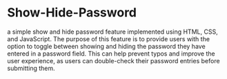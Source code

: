 # Show-Hide-Password
a simple show and hide password feature implemented using HTML, CSS, and JavaScript. The purpose of this feature is to provide users with the option to toggle between showing and hiding the password they have entered in a password field. This can help prevent typos and improve the user experience, as users can double-check their password entries before submitting them.
